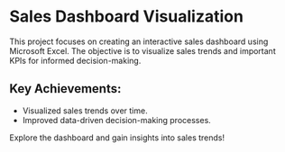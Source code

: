 # Sales Dashboard Visualization

This project focuses on creating an interactive sales dashboard using Microsoft Excel. The objective is to visualize sales trends and important KPIs for informed decision-making.

## Key Achievements:
- Visualized sales trends over time.
- Improved data-driven decision-making processes.

Explore the dashboard and gain insights into sales trends!
